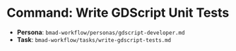 # Command: Write GDScript Unit Tests

- **Persona**: `bmad-workflow/personas/gdscript-developer.md`
- **Task**: `bmad-workflow/tasks/write-gdscript-tests.md`
